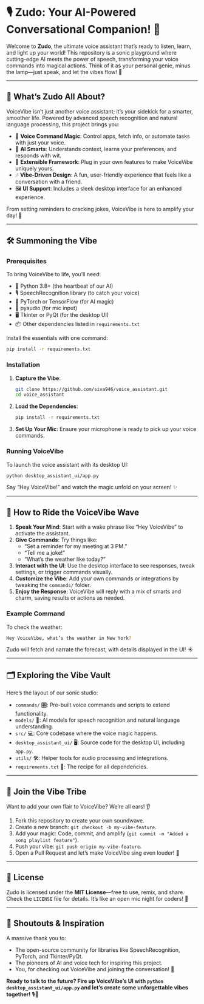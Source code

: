 # 🎙️ Zudo: Your AI-Powered Conversational Companion! 🚀

Welcome to **Zudo**, the ultimate voice assistant that’s ready to listen, learn, and light up your world! This repository is a sonic playground where cutting-edge AI meets the power of speech, transforming your voice commands into magical actions. Think of it as your personal genie, minus the lamp—just speak, and let the vibes flow! 🌟

---

## 🌈 What’s Zudo All About?

VoiceVibe isn’t just another voice assistant; it’s your sidekick for a smarter, smoother life. Powered by advanced speech recognition and natural language processing, this project brings you:
- 🎤 **Voice Command Magic**: Control apps, fetch info, or automate tasks with just your voice.
- 🧠 **AI Smarts**: Understands context, learns your preferences, and responds with wit.
- 🔌 **Extensible Framework**: Plug in your own features to make VoiceVibe uniquely yours.
- 🎶 **Vibe-Driven Design**: A fun, user-friendly experience that feels like a conversation with a friend.
- 🖼️ **UI Support**: Includes a sleek desktop interface for an enhanced experience.

From setting reminders to cracking jokes, VoiceVibe is here to amplify your day! 🎉

---

## 🛠️ Summoning the Vibe

### Prerequisites
To bring VoiceVibe to life, you’ll need:
- 🐍 Python 3.8+ (the heartbeat of our AI)
- 🎙️ SpeechRecognition library (to catch your voice)
- 🧩 PyTorch or TensorFlow (for AI magic)
- 📡 pyaudio (for mic input)
- 🖥️ Tkinter or PyQt (for the desktop UI)
- 📦 Other dependencies listed in `requirements.txt`

Install the essentials with one command:
```bash
pip install -r requirements.txt
```

### Installation
1. **Capture the Vibe**:
   ```bash
   git clone https://github.com/siva946/voice_assistant.git
   cd voice_assistant
   ```
2. **Load the Dependencies**:
   ```bash
   pip install -r requirements.txt
   ```
3. **Set Up Your Mic**: Ensure your microphone is ready to pick up your voice commands.

### Running VoiceVibe
To launch the voice assistant with its desktop UI:
```bash
python desktop_assistant_ui/app.py
```
Say “Hey VoiceVibe!” and watch the magic unfold on your screen! ✨

---

## 🎵 How to Ride the VoiceVibe Wave

1. **Speak Your Mind**: Start with a wake phrase like “Hey VoiceVibe” to activate the assistant.
2. **Give Commands**: Try things like:
   - “Set a reminder for my meeting at 3 PM.”
   - “Tell me a joke!”
   - “What’s the weather like today?”
3. **Interact with the UI**: Use the desktop interface to see responses, tweak settings, or trigger commands visually.
4. **Customize the Vibe**: Add your own commands or integrations by tweaking the `commands/` folder.
5. **Enjoy the Response**: VoiceVibe will reply with a mix of smarts and charm, saving results or actions as needed.

### Example Command
To check the weather:
```bash
Hey VoiceVibe, what’s the weather in New York?
```
Zudo will fetch and narrate the forecast, with details displayed in the UI! ☀️

---

## 🗂️ Exploring the Vibe Vault

Here’s the layout of our sonic studio:
- `commands/` 🎛️: Pre-built voice commands and scripts to extend functionality.
- `models/` 🧠: AI models for speech recognition and natural language understanding.
- `src/` 💻: Core codebase where the voice magic happens.
- `desktop_assistant_ui/` 🖥️: Source code for the desktop UI, including `app.py`.
- `utils/` 🛠️: Helper tools for audio processing and integrations.
- `requirements.txt` 📜: The recipe for all dependencies.

---

## 🤝 Join the Vibe Tribe

Want to add your own flair to VoiceVibe? We’re all ears! 👂
1. Fork this repository to create your own soundwave.
2. Create a new branch: `git checkout -b my-vibe-feature`.
3. Add your magic: Code, commit, and amplify (`git commit -m "Added a song playlist feature"`).
4. Push your vibe: `git push origin my-vibe-feature`.
5. Open a Pull Request and let’s make VoiceVibe sing even louder! 🎤

---

## 📜 License

Zudo is licensed under the **MIT License**—free to use, remix, and share. Check the `LICENSE` file for details. It’s like an open mic night for coders! 🎵

---

## 🙌 Shoutouts & Inspiration

A massive thank you to:
- The open-source community for libraries like SpeechRecognition, PyTorch, and Tkinter/PyQt.
- The pioneers of AI and voice tech for inspiring this project.
- You, for checking out VoiceVibe and joining the conversation! 🌟

**Ready to talk to the future? Fire up VoiceVibe’s UI with `python desktop_assistant_ui/app.py` and let’s create some unforgettable vibes together!** 🎙️🚀

